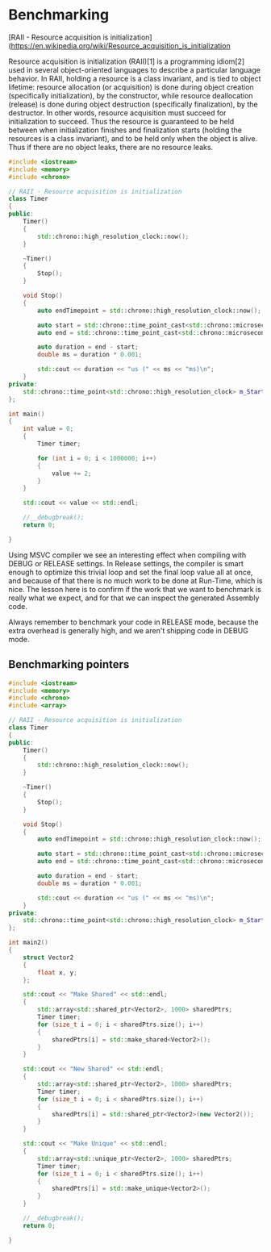 # Benchmarking

[RAII - Resource acquisition is initialization](https://en.wikipedia.org/wiki/Resource_acquisition_is_initialization

Resource acquisition is initialization (RAII)[1] is a programming idiom[2] used in several object-oriented languages to describe a particular language behavior. In RAII, holding a resource is a class invariant, and is tied to object lifetime: resource allocation (or acquisition) is done during object creation (specifically initialization), by the constructor, while resource deallocation (release) is done during object destruction (specifically finalization), by the destructor. In other words, resource acquisition must succeed for initialization to succeed. Thus the resource is guaranteed to be held between when initialization finishes and finalization starts (holding the resources is a class invariant), and to be held only when the object is alive. Thus if there are no object leaks, there are no resource leaks.

```cpp
#include <iostream>
#include <memory>
#include <chrono>

// RAII - Resource acquisition is initialization
class Timer
{
public:
    Timer()
    {
        std::chrono::high_resolution_clock::now();
    }

    ~Timer()
    {
        Stop();
    }

    void Stop()
    {
        auto endTimepoint = std::chrono::high_resolution_clock::now();

        auto start = std::chrono::time_point_cast<std::chrono::microseconds>(m_StartTimepoint).time_since_epoch().count();
        auto end = std::chrono::time_point_cast<std::chrono::microseconds>(endTimepoint).time_since_epoch().count();

        auto duration = end - start;
        double ms = duration * 0.001;

        std::cout << duration << "us (" << ms << "ms)\n";
    }
private:
    std::chrono::time_point<std::chrono::high_resolution_clock> m_StartTimepoint;
};

int main()
{
    int value = 0;
    {
        Timer timer;

        for (int i = 0; i < 1000000; i++)
        {
            value += 2;
        }
    }

    std::cout << value << std::endl;

    //__debugbreak();
    return 0;

}
```

Using MSVC compiler we see an interesting effect when compiling with DEBUG or RELEASE settings.
In Release settings, the compiler is smart enough to optimize this trivial loop and set the final loop value all at once, and because of that there is no much work to be done at Run-Time, which is nice. The lesson here is to confirm if the work that we want to benchmark is really what we expect, and for that we can inspect the generated Assembly code.

Always remember to benchmark your code in RELEASE mode, because the extra overhead is generally high, and we aren't shipping code in DEBUG mode.

## Benchmarking pointers

```cpp
#include <iostream>
#include <memory>
#include <chrono>
#include <array>

// RAII - Resource acquisition is initialization
class Timer
{
public:
    Timer()
    {
        std::chrono::high_resolution_clock::now();
    }

    ~Timer()
    {
        Stop();
    }

    void Stop()
    {
        auto endTimepoint = std::chrono::high_resolution_clock::now();

        auto start = std::chrono::time_point_cast<std::chrono::microseconds>(m_StartTimepoint).time_since_epoch().count();
        auto end = std::chrono::time_point_cast<std::chrono::microseconds>(endTimepoint).time_since_epoch().count();

        auto duration = end - start;
        double ms = duration * 0.001;

        std::cout << duration << "us (" << ms << "ms)\n";
    }
private:
    std::chrono::time_point<std::chrono::high_resolution_clock> m_StartTimepoint;
};

int main2()
{
    struct Vector2
    {
        float x, y;
    };

    std::cout << "Make Shared" << std::endl;
    {
        std::array<std::shared_ptr<Vector2>, 1000> sharedPtrs;
        Timer timer;
        for (size_t i = 0; i < sharedPtrs.size(); i++)
        {
            sharedPtrs[i] = std::make_shared<Vector2>();
        }
    }

    std::cout << "New Shared" << std::endl;
    {
        std::array<std::shared_ptr<Vector2>, 1000> sharedPtrs;
        Timer timer;
        for (size_t i = 0; i < sharedPtrs.size(); i++)
        {
            sharedPtrs[i] = std::shared_ptr<Vector2>(new Vector2());
        }
    }

    std::cout << "Make Unique" << std::endl;
    {
        std::array<std::unique_ptr<Vector2>, 1000> sharedPtrs;
        Timer timer;
        for (size_t i = 0; i < sharedPtrs.size(); i++)
        {
            sharedPtrs[i] = std::make_unique<Vector2>();
        }
    }

    //__debugbreak();
    return 0;

}
```
